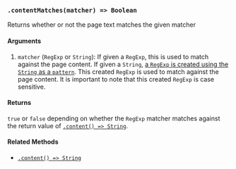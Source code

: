 ### `.contentMatches(matcher) => Boolean`
Returns whether or not the page text matches the given matcher

#### Arguments
1. `matcher` (`RegExp` or `String`): If given a `RegExp`, this is used to match
   against the page content. If given a `String`, [a `RegExp` is created using the `String` as a `pattern`][reg-exp-constructor].
   This created `RegExp` is used to match against the page content. It is
   important to note that this created `RegExp` is case sensitive.

#### Returns
`true` or `false` depending on whether the `RegExp` matcher matches against the
return value of [`.content() => String`][content-method].

#### Related Methods

- [`.content() => String`][content-method]

[content-method]: content.md
[reg-exp-constructor]: https://developer.mozilla.org/en-US/docs/Web/JavaScript/Reference/Global_Objects/RegExp
